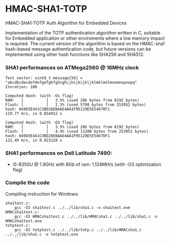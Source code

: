 # HMAC-SHA1-TOTP
 HMAC-SHA1-TOTP Auth Algorithm for Embedded Devices
 
 Implementation of the TOTP authentication algorithm written in C, suitable for Embedded application or other enviroments where a low memory impact is required.
 The current version of the algorithm is based on the HMAC-sha1 hash-based message authentication code, but future versions can be implemented using other hash functions like SHA256 and SHA512.

### SHA1 performances on ATMega2560 @ 16MHz clock
```
Test vector: uint8_t message[56] = "abcdbcdecdefdefgefghfghighijhijkijkljklmklmnlmnomnopnopq"
Iteration: 100

Computed Hash: (with -Os flag)
RAM:   [          ]   3.5% (used 286 bytes from 8192 bytes)
Flash: [          ]   2.3% (used 5798 bytes from 253952 bytes)
hash: 84983E441C3BD26EBAAE4AA1F95129E5E54670F1
119.77 H/s, in 0.834912 s

Computed Hash: (with -O3 flag)
RAM:   [          ]   3.5% (used 286 bytes from 8192 bytes)
Flash: [          ]   4.4% (used 11200 bytes from 253952 bytes)
hash: 84983E441C3BD26EBAAE4AA1F95129E5E54670F1
121.49 H/s, in 0.823128 s
```
### SHA1 performances on Dell Latitude 7490: 
- i5-8350U @ 1.9GHz with 8Gb of ram: 1.124MH/s (with -O3 optimization flag)

### Compile the code
Compiling instruction for Windows:
```
sha1test.c:
    gcc -O3 sha1test.c ../../lib/sha1.c -o sha1test.exe
HMACsha1test.c:
    gcc -O3 HMACsha1test.c ../../lib/HMACsha1.c ../../lib/sha1.c -o HMACsha1test.exe
totptest.c:
    gcc -O3 totptest.c ../../lib/totp.c ../../lib/HMACsha1.c ../../lib/sha1.c -o totptest.exe
    ```
